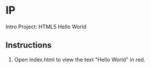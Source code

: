 # IP
Intro Project: HTML5 Hello World

## Instructions
1. Open index.html to view the text "Hello World" in red.
